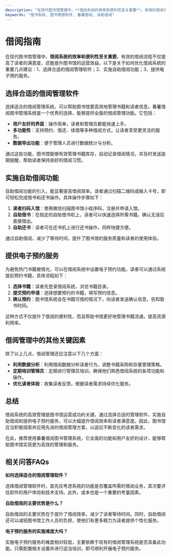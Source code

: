 ```yaml
---
description: "在现代图书馆管理中，**借阅系统的效率和便利性至关重要**。有效的借阅流程不仅提高了读者的满意度，还能提升图书馆的运营效益。以下是关于如何优化借阅系统的重要几点建议：1、选择合适的借阅管理软件；2、实施自助借阅功能；3、提供电子预约服务。"
keywords: "借书系统, 图书管理软件, 番薯借阅, 自助借阅"
---
```

# 借阅指南

在现代图书馆管理中，**借阅系统的效率和便利性至关重要**。有效的借阅流程不仅提高了读者的满意度，还能提升图书馆的运营效益。以下是关于如何优化借阅系统的重要几点建议：1、选择合适的借阅管理软件；2、实施自助借阅功能；3、提供电子预约服务。

## 选择合适的借阅管理软件

选择适合的借阅管理系统，可以帮助图书馆更高效地管理书籍和读者信息。番薯借阅图书管理系统是一个优秀的选择，能够提供全面的借阅管理功能。它包括：

- **用户友好的界面**：操作简单，读者和管理员都能快速上手。
- **多功能性**：支持预约、借还、续借等多种借阅方式，让读者享受更灵活的服务。
- **数据导出功能**：便于管理人员进行数据统计与分析。

通过这些功能，图书馆能够有效管理书籍库存，自动记录借阅情况，并及时发送逾期提醒，帮助读者保持良好的借阅习惯。

## 实施自助借阅功能

自助借阅功能的引入，能显著提高借阅效率。读者通过扫描二维码或输入卡号，即可轻松完成借书和还书操作。具体操作步骤如下：

1. **读者扫码入馆**：使用微信扫描图书馆小程序码，注册并申请入馆。
2. **自助借书**：在指定的自助借书机上，读者可以快速选择所需书籍，确认无误后直接借出。
3. **自助还书**：读者可在还书机上进行还书操作，同样快捷方便。

通过自助借阅，减少了等待时间，提升了图书馆的服务质量和读者的使用体验。

## 提供电子预约服务

为避免热门书籍被借光，可以在借阅系统中设置电子预约功能。读者可以通过系统提前预约书籍，具体流程如下：

1. **选择书籍**：读者先登录借阅系统，浏览书籍目录。
2. **提交预约申请**：选择想要预约的书籍，填写预约信息。
3. **确认预约**：图书馆系统会在书籍可借的情况下，向读者发送确认信息，告知取书时间。

这种方式不仅提升了借阅的便利性，而且帮助书馆更好地管理书籍流通，提高资源利用率。

## 借阅管理中的其他关键因素

除了以上几点，借阅管理还应注意以下几个方面：

- **利用数据分析**：利用借阅数据分析读者行为，调整书籍采购和存量管理策略。
- **定期培训管理员**：定期进行管理员培训，确保他们熟悉借阅系统的各项功能和操作。
- **优化读者体验**：收集读者反馈，根据读者需求持续优化服务。

## 总结

借阅系统的高效管理是图书馆运营成功的关键。通过选择合适的管理软件、实施自助借阅和提供电子预约服务，可以大幅提升借阅效率和读者满意度。因此，图书馆应当积极探索并应用先进的借阅管理方案，以适应不断变化的读者需求。

在此，推荐使用番薯借阅图书管理系统，它全面的功能和用户友好的设计，能够帮助图书馆实现更为高效的管理和服务。

## 相关问答FAQs

**如何选择适合的借阅管理软件？**

选择借阅管理软件时，首先应考虑系统的功能是否覆盖所需的借阅业务，其次要评估软件的用户体验和技术支持。此外，成本也是一个重要的考量因素。

**自助借阅的主要优势是什么？**

自助借阅的主要优势在于提升了借阅效率，减少了读者等待时间。同时，自助借阅还可以减轻图书馆工作人员的负担，使他们有更多精力为读者提供个性化服务。

**电子预约服务的实施难度大吗？**

实施电子预约服务的难度相对较低，主要依赖于现有的借阅管理系统是否具备此功能。只需配置相关设置并进行适当培训，即可顺利开展电子预约服务。
